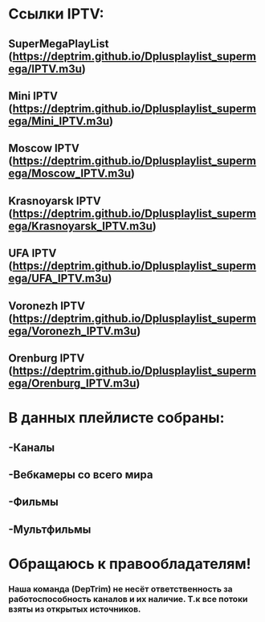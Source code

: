 # Ссылки IPTV:
## SuperMegaPlayList (https://deptrim.github.io/Dplusplaylist_supermega/IPTV.m3u)
## Mini IPTV (https://deptrim.github.io/Dplusplaylist_supermega/Mini_IPTV.m3u)
## Moscow IPTV (https://deptrim.github.io/Dplusplaylist_supermega/Moscow_IPTV.m3u)
## Krasnoyarsk IPTV (https://deptrim.github.io/Dplusplaylist_supermega/Krasnoyarsk_IPTV.m3u)
## UFA IPTV (https://deptrim.github.io/Dplusplaylist_supermega/UFA_IPTV.m3u)
## Voronezh IPTV (https://deptrim.github.io/Dplusplaylist_supermega/Voronezh_IPTV.m3u)
## Orenburg IPTV (https://deptrim.github.io/Dplusplaylist_supermega/Orenburg_IPTV.m3u)
# В данных плейлисте собраны:
## -Каналы
## -Вебкамеры со всего мира
## -Фильмы
## -Мультфильмы
# Обращаюсь к правообладателям!
### Наша команда (DepTrim) не несёт ответственность за работоспособность каналов и их наличие. Т.к все потоки взяты из открытых источников.

